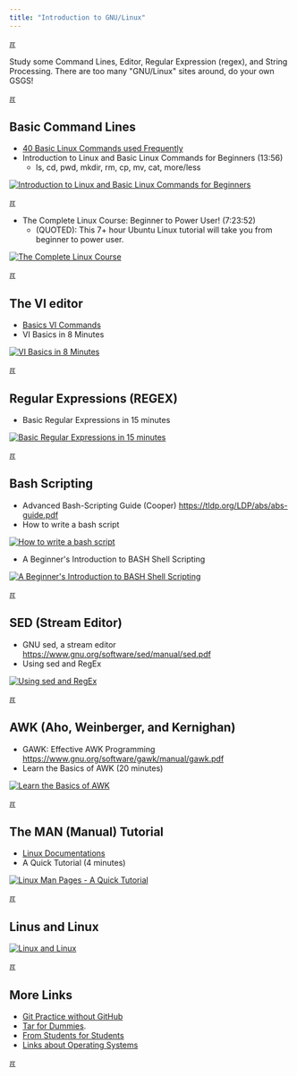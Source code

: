 ```yaml
---
title: "Introduction to GNU/Linux"
---
```

[&#x213C;](#idxXXX)<br id="idx000">

Study some Command Lines, Editor, Regular Expression (regex), and String Processing.
There are too many "GNU/Linux" sites around, do your own GSGS! 

[&#x213C;](#)<br id="idx001">
## Basic Command Lines

* [40 Basic Linux Commands used Frequently](https://linoxide.com/linux-command/essential-linux-basic-commands/)
* Introduction to Linux and Basic Linux Commands for Beginners (13:56)
  * ls, cd, pwd, mkdir, rm, cp, mv, cat, more/less

[![Introduction to Linux and Basic Linux Commands for Beginners](https://img.youtube.com/vi/CpTfQ-q6MPU/0.jpg)](https://www.youtube.com/watch?v=CpTfQ-q6MPU)

[&#x213C;](#)<br id="idx002">

* The Complete Linux Course: Beginner to Power User! (7:23:52)
  * (QUOTED): This 7+ hour Ubuntu Linux tutorial will take you from beginner to power user. 

[![The Complete Linux Course](https://img.youtube.com/vi/wBp0Rb-ZJak/0.jpg)](https://www.youtube.com/watch?v=wBp0Rb-ZJak)

[&#x213C;](#)<br id="idx003">
## The VI editor

* [Basics VI Commands](https://www.cs.colostate.edu/helpdocs/vi.html)
* VI Basics in 8 Minutes

[![VI Basics in 8 Minutes](https://img.youtube.com/vi/ggSyF1SVFr4/0.jpg)](https://www.youtube.com/watch?v=ggSyF1SVFr4)

[&#x213C;](#)<br id="idx004">
## Regular Expressions (REGEX)

* Basic Regular Expressions in 15 minutes

[![Basic Regular Expressions in 15 minutes](https://img.youtube.com/vi/bgBWp9EIlMM/0.jpg)](https://www.youtube.com/watch?v=bgBWp9EIlMM)

[&#x213C;](#)<br id="idx005">
## Bash Scripting

* Advanced Bash-Scripting Guide (Cooper) <https://tldp.org/LDP/abs/abs-guide.pdf>
* How to write a bash script

[![How to write a bash script](https://img.youtube.com/vi/F-gskSl4pwQ/0.jpg)](https://www.youtube.com/watch?v=F-gskSl4pwQ)

* A Beginner's Introduction to BASH Shell Scripting

[![A Beginner's Introduction to BASH Shell Scripting](https://img.youtube.com/vi/_n5ZegzieSQ/0.jpg)](https://www.youtube.com/watch?v=_n5ZegzieSQ)

[&#x213C;](#)<br id="idx006">
## SED (Stream Editor)

* GNU sed, a stream editor <https://www.gnu.org/software/sed/manual/sed.pdf>
* Using sed and RegEx

[![Using sed and RegEx](https://img.youtube.com/vi/QaGhpqRll_k/0.jpg)](https://www.youtube.com/watch?v=QaGhpqRll_k)

[&#x213C;](#)<br id="idx007">
## AWK (Aho, Weinberger, and Kernighan)

* GAWK: Effective AWK Programming <https://www.gnu.org/software/gawk/manual/gawk.pdf>
* Learn the Basics of AWK (20 minutes)

[![Learn the Basics of AWK](https://img.youtube.com/vi/9YOZmI-zWok/0.jpg)](https://www.youtube.com/watch?v=9YOZmI-zWok)

[&#x213C;](#)<br id="idx008">
## The MAN (Manual) Tutorial

* [Linux Documentations](https://linux.die.net/)
* A Quick Tutorial (4 minutes)

[![Linux Man Pages - A Quick Tutorial](https://img.youtube.com/vi/uJnrh9hAQR0/0.jpg)](https://www.youtube.com/watch?v=uJnrh9hAQR0)

[&#x213C;](#)<br id="idx009">
## Linus and Linux

[![Linux and Linux](https://img.youtube.com/vi/7XTHdcmjenI/0.jpg)](https://www.youtube.com/watch?v=7XTHdcmjenI)

[&#x213C;](#)<br id="idx010">
## More Links

* [Git Practice without GitHub](https://rahmatm.samik-ibrahim.vlsm.org/2020/05/sarana-latihan-git-lokal-tanpa-github.html)
* [Tar for Dummies](https://rahmatm.samik-ibrahim.vlsm.org/2020/06/tar-tape-archive-for-dummies-morons-and.html).
* [From Students for Students](040.md)
* [Links about Operating Systems](039.md)


[&#x213C;](#)<br id="idxXXX">

